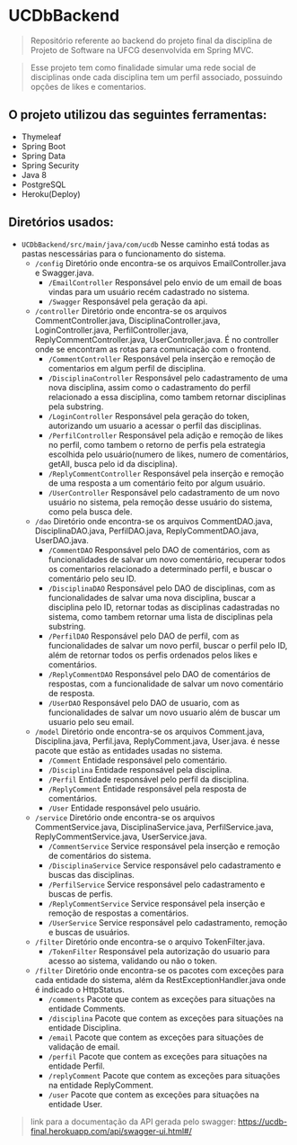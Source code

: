 # UCDbBackend

> Repositório referente ao backend do projeto final da disciplina de Projeto de Software na UFCG desenvolvida em Spring MVC.

> Esse projeto tem como finalidade simular uma rede social de disciplinas onde cada disciplina tem um perfil associado, possuindo opções de likes e comentarios. 

## O projeto utilizou das seguintes ferramentas:
- Thymeleaf
- Spring Boot
- Spring Data
- Spring Security
- Java 8
- PostgreSQL
- Heroku(Deploy)

## Diretórios usados:
- `UCDbBackend/src/main/java/com/ucdb` Nesse caminho está todas as pastas nescessárias para o funcionamento do sistema.
    - `/config` Diretório onde encontra-se os arquivos EmailController.java e Swagger.java.
        - `/EmailController` Responsável pelo envio de um email de boas vindas para um usuário recém cadastrado no sistema.
        - `/Swagger` Responsável pela geração da api.
    - `/controller` Diretório onde encontra-se os arquivos CommentController.java, DisciplinaController.java, LoginController.java, PerfilController.java, ReplyCommentController.java, UserController.java. É no controller onde se encontram as rotas para comunicação com o frontend.
        - `/CommentController` Responsável pela inserção e remoção de comentarios em algum perfil de disciplina.
        - `/DisciplinaController` Responsável pelo cadastramento de uma nova disciplina, assim como o cadastramento do perfil relacionado a essa disciplina, como tambem retornar disciplinas pela substring.
        - `/LoginController` Responsável pela geração do token, autorizando um usuario a acessar o perfil das disciplinas.
        - `/PerfilController` Responsável pela adição e remoção de likes no perfil, como tambem o retorno de perfis pela estrategia escolhida pelo usuário(numero de likes, numero de comentários, getAll, busca pelo id da disciplina).
        - `/ReplyCommentController` Responsável pela inserção e remoção de uma resposta a um comentário feito por algum usuário.
        - `/UserController` Responsável pelo cadastramento de um novo usuário no sistema, pela remoção desse usuário do sistema, como pela busca dele.
    - `/dao` Diretório onde encontra-se os arquivos CommentDAO.java, DisciplinaDAO.java,	PerfilDAO.java,	ReplyCommentDAO.java, UserDAO.java.
        - `/CommentDAO` Responsável pelo DAO de comentários, com as funcionalidades de salvar um novo comentário, recuperar todos os comentarios relacionado a determinado perfil, e buscar o comentário pelo seu ID.
        - `/DisciplinaDAO` Responsável pelo DAO de disciplinas, com as funcionalidades de salvar uma nova disciplina, buscar a disciplina pelo ID, retornar todas as disciplinas cadastradas no sistema, como tambem retornar uma lista de disciplinas pela substring.
        - `/PerfilDAO` Responsável pelo DAO de perfil, com as funcionalidades de salvar um novo perfil, buscar o perfil pelo ID, além de retornar todos os perfis ordenados pelos likes e comentários.
        - `/ReplyCommentDAO` Responsável pelo DAO de comentários de respostas, com a funcionalidade de salvar um novo comentário de resposta.
        - `/UserDAO` Responsável pelo DAO de usuario, com as funcionalidades de salvar um novo usuario além de buscar um usuario pelo seu email.
    - `/model` Diretório onde encontra-se os arquivos Comment.java, Disciplina.java, Perfil.java,	ReplyComment.java, User.java. é nesse pacote que estão as entidades usadas no sistema.
        - `/Comment` Entidade responsável pelo comentário.
        - `/Disciplina` Entidade responsável pela disciplina.
        - `/Perfil` Entidade responsável pelo perfil da disciplina.
        - `/ReplyComment` Entidade responsável pela resposta de comentários.
        - `/User` Entidade responsável pelo usuário.
    - `/service` Diretório onde encontra-se os arquivos CommentService.java, DisciplinaService.java, PerfilService.java, ReplyCommentService.java, UserService.java.
        - `/CommentService` Service responsável pela inserção e remoção de comentários do sistema.
        - `/DisciplinaService` Service responsável pelo cadastramento e buscas das disciplinas.
        - `/PerfilService` Service responsável pelo cadastramento e buscas de perfis.
        - `/ReplyCommentService` Service responsável pela inserção e remoção de respostas a comentários.
        - `/UserService` Service responsável pelo cadastramento, remoção e buscas de usuários.
    - `/filter` Diretório onde encontra-se o arquivo TokenFilter.java.
        - `/TokenFilter` Responsável pela autorização do usuario para acesso ao sistema, validando ou não o token.
    - `/filter` Diretório onde encontra-se os pacotes com exceções para cada entidade do sistema, além da RestExceptionHandler.java onde é indicado o HttpStatus.
        - `/comments` Pacote que contem as exceções para situações na entidade Comments.
        - `/disciplina` Pacote que contem as exceções para situações na entidade Disciplina.
        - `/email` Pacote que contem as exceções para situações de validação de email.
        - `/perfil` Pacote que contem as exceções para situações na entidade Perfil.
        - `/replyComment` Pacote que contem as exceções para situações na entidade ReplyComment.
        - `/user` Pacote que contem as exceções para situações na entidade User.
        


> link para a documentação da API gerada pelo swagger: https://ucdb-final.herokuapp.com/api/swagger-ui.html#/

